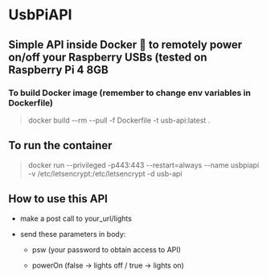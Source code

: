 # UsbPiAPI
## Simple API inside Docker 🐳 to remotely power on/off your Raspberry USBs (tested on Raspberry Pi 4 8GB

### To build Docker image (remember to change env variables in Dockerfile)
>docker build --rm --pull -f Dockerfile -t usb-api:latest .

## To run the container
>docker run --privileged -p443:443 --restart=always --name usbpiapi -v /etc/letsencrypt:/etc/letsencrypt -d usb-api

## How to use this API
- make a post call to your_url/lights

- send these parameters in body:

  - psw (your password to obtain access to API)

  - powerOn (false -> lights off / true -> lights on)
